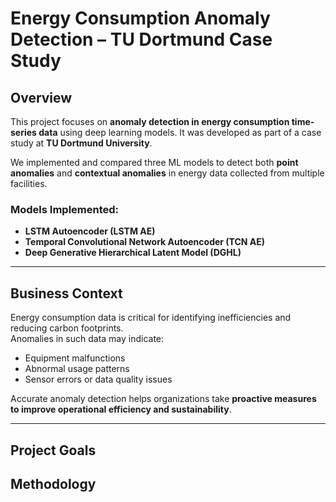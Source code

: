 # Energy Consumption Anomaly Detection – TU Dortmund Case Study

## Overview

This project focuses on **anomaly detection in energy consumption time-series data** using deep learning models. It was developed as part of a case study at **TU Dortmund University**.

We implemented and compared three ML models to detect both **point anomalies** and **contextual anomalies** in energy data collected from multiple facilities.

### Models Implemented:

- **LSTM Autoencoder (LSTM AE)**
- **Temporal Convolutional Network Autoencoder (TCN AE)**
- **Deep Generative Hierarchical Latent Model (DGHL)**

---

## Business Context

Energy consumption data is critical for identifying inefficiencies and reducing carbon footprints.  
Anomalies in such data may indicate:

- Equipment malfunctions
- Abnormal usage patterns
- Sensor errors or data quality issues

Accurate anomaly detection helps organizations take **proactive measures to improve operational efficiency and sustainability**.

---

## Project Goals

## Methodology


